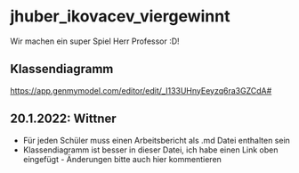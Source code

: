 # jhuber_ikovacev_viergewinnt
Wir machen ein super Spiel Herr Professor :D!

## Klassendiagramm
https://app.genmymodel.com/editor/edit/_I133UHnyEeyzq6ra3GZCdA#

## 20.1.2022: Wittner 
* Für jeden Schüler muss einen Arbeitsbericht als .md Datei enthalten sein 
* Klassendiagramm ist besser in dieser Datei, ich habe einen Link oben eingefügt - Änderungen bitte auch hier kommentieren
